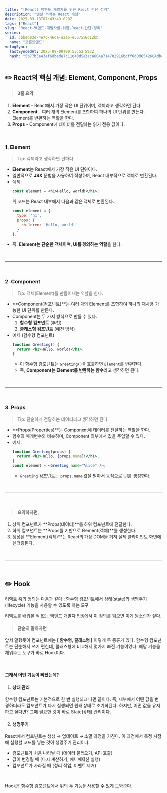 ```yaml
---
title: "[React] 백엔드 개발자를 위한 React 간단 정리"
description: "맨날 까먹는 React 개념"
date: 2025-03-18T07:43:49.028Z
tags: ["React"]
slug: "React-백엔드-개발자를-위한-React-간단-정리"
series:
  id: cbbed83d-4e7c-46da-a2a5-e557556d12bb
  name: "프론트엔드"
velogSync:
  lastSyncedAt: 2025-08-09T00:55:52.592Z
  hash: "5b77b3a43ef6dbede7c11043d5e3aca604a714702916bdff6d8d6542684dbc04"
---
```


## ✏️ React의 핵심 개념: Element, Component, Props

> #### 3줄 요약
1. **Element** - React에서 가장 작은 UI 단위이며, 객체라고 생각하면 된다.
2. **Component** - 여러 개의 Element를 조합하여 하나의 UI 단위를 만든다. Element를 반환하는 역할을 한다.
3. **Props** - Component에 데이터를 전달하는 읽기 전용 값이다.


<br>

### 1. Element
> Tip: 객체라고 생각하면 편하다.

- **Element**는 React에서 가장 작은 UI 단위이다.
- 일반적으로 **JSX** 문법을 사용하여 작성하며, React 내부적으로 객체로 변환된다.
- 예제:
  ```jsx
  const element = <h1>Hello, world!</h1>;
  ```
  위 코드는 React 내부에서 다음과 같은 객체로 변환된다.
  ```js
  const element = {
    type: 'h1',
    props: {
      children: 'Hello, world!'
    }
  };
  ```
- 즉, **Element는 단순한 객체이며, UI를 정의하는 역할**을 한다.

<br>

---

<br>

### 2. Component
> Tip: 객체(Element)를 만들어내는 역할을 한다.

- **Component(컴포넌트)**는 여러 개의 Element를 조합하여 하나의 재사용 가능한 UI 단위를 만든다.
- Component는 두 가지 방식으로 만들 수 있다.
  1. **함수형 컴포넌트** (추천)
  2. **클래스형 컴포넌트** (예전 방식)
- 예제 (함수형 컴포넌트)
  ```jsx
  function Greeting() {
    return <h1>Hello, world!</h1>;
  }
  ```
  - 이 함수형 컴포넌트는 `Greeting()`을 호출하면 `Element`를 반환한다.
  - 즉, **Component는 Element를 반환하는 함수**라고 생각하면 된다.

<br>

---

<br>

### 3. Props 
>Tip: 단순하게 전달하는 데이터라고 생각하면 된다.

- **Props(Properties)**는 Component에 데이터를 전달하는 역할을 한다.
- 함수의 매개변수와 비슷하며, Component 외부에서 값을 주입할 수 있다.
- 예제:
  ```jsx
  function Greeting(props) {
    return <h1>Hello, {props.name}!</h1>;
  }
  const element = <Greeting name="Alice" />;
  ```
  - `Greeting` 컴포넌트는 `props.name` 값을 받아서 동적으로 UI를 생성한다.


<br>

---

<br>

> #### 요약하자면,
1. 상위 컴포넌트가 **Props(데이터)**를 하위 컴포넌트에 전달한다.
2. 하위 컴포넌트는 **Props를 기반으로 Element(객체)**를 생성한다.
3. 생성된 **Element(객체)**는 React의 가상 DOM을 거쳐 실제 클라이언트 화면에 렌더링된다.


<br>

---

<br>

## ✏️ Hook

리액트 훅의 정의는 다음과 같다
: 함수형 컴포넌트에서 상태(state)와 생명주기(lifecycle) 기능을 사용할 수 있도록 하는 도구

리액트를 배워본 적 없는 백엔드 개발자 입장에서 이 정의를 읽으면 이게 뭔소린가 싶다.

> #### 단순히 말하자면
앞서 말했듯이 컴포넌트에는 __[ 함수형, 클래스형 ]__ 이렇게 두 종류가 있다.
함수형 컴포넌트는 단순해서 쓰기 편한데, 클래스형에 비교해서 몇가지 빠진 기능이있다.
해당 기능을 채워주는 도구가 바로 Hook이다.

<br>

#### 그래서 어떤 기능이 빠졌는데?
1. #### 상태 관리
함수형 컴포넌트는 기본적으로 한 번 실행되고 나면 끝이다.
즉, 내부에서 어떤 값을 변경하더라도 컴포넌트가 다시 실행되면 원래 상태로 초기화된다.
하지만, 어떤 값을 유지하고 싶다면? 그때 필요한 것이 바로 State(상태) 관리이다.

2. #### 생명주기
React에서 컴포넌트는 생성 → 업데이트 → 소멸 과정을 거친다.
이 과정에서 특정 시점에 실행할 코드를 넣는 것이 생명주기 관리이다.
   - 컴포넌트가 처음 나타날 때 (데이터 불러오기, API 호출)
   - 값이 변경될 때 (다시 계산하기, 애니메이션 실행)
   - 컴포넌트가 사라질 때 (정리 작업, 이벤트 제거)

<br>

Hook은 함수형 컴포넌트에서 위의 두 기능을 사용할 수 있게 도와준다.
